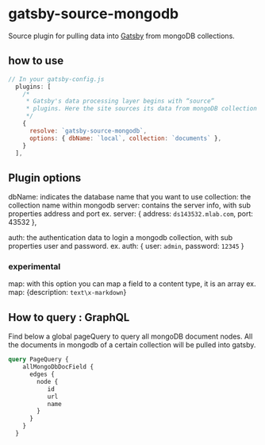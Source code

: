 # gatsby-source-mongodb

Source plugin for pulling data into [Gatsby](https://github.com/gatsbyjs) from mongoDB collections.

## how to use
```javascript
// In your gatsby-config.js
  plugins: [
    /*
     * Gatsby's data processing layer begins with “source”
     * plugins. Here the site sources its data from mongoDB collection documents.
     */
    {
      resolve: `gatsby-source-mongodb`,
      options: { dbName: `local`, collection: `documents` },
    }
  ],
```

## Plugin options

dbName: indicates the database name that you want to use
collection: the collection name within mongodb
server: contains the server info, with sub properties address and port
        ex. server: { address: `ds143532.mlab.com`, port: 43532 },

auth: the authentication data to login a mongodb collection, with sub properties user and password.
      ex. auth: { user: `admin`, password: `12345` } 

### experimental

map: with this option you can map a field to a content type, it is an array
     ex. map: {description: `text\x-markdown`}


## How to query : GraphQL

Find below a global pageQuery to query all mongoDB document nodes. 
All the documents in mongodb of a certain collection will be pulled into gatsby.

```    graphql
query PageQuery {
    allMongoDbDocField {
      edges {
        node {
           id
           url
           name
        }
      }
    }
  }
```